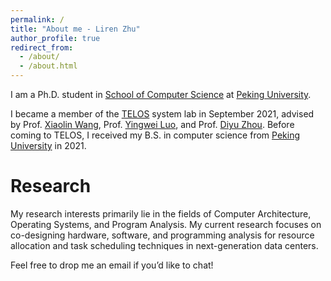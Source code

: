 ```yaml
---
permalink: /
title: "About me - Liren Zhu"
author_profile: true
redirect_from: 
  - /about/
  - /about.html
---
```


I am a Ph.D. student in [School of Computer Science](https://cs.pku.edu.cn/English/Home.htm) at [Peking University](https://english.pku.edu.cn/).

I became a member of the [TELOS](https://telos-syslab.github.io/) system lab in September 2021, advised by Prof. [Xiaolin Wang](https://cs.pku.edu.cn/info/1083/1703.htm), Prof. [Yingwei Luo](https://cs.pku.edu.cn/info/1071/1684.htm), and Prof. [Diyu Zhou](https://zhou-diyu.github.io/). Before coming to TELOS, I received my B.S. in computer science from [Peking University](https://www.pku.edu.cn/) in 2021.

Research
======
My research interests primarily lie in the fields of Computer Architecture, Operating Systems, and Program Analysis. My current research focuses on co-designing hardware, software, and programming analysis for resource allocation and task scheduling techniques in next-generation data centers.

Feel free to drop me an email if you’d like to chat!



